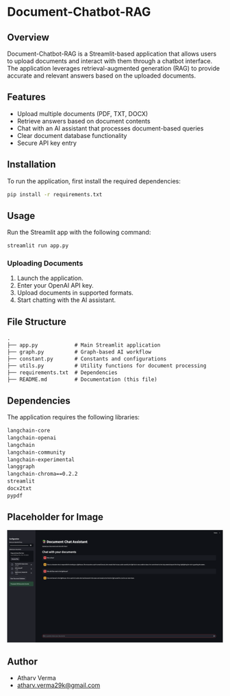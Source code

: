 # Document-Chatbot-RAG

## Overview
Document-Chatbot-RAG is a Streamlit-based application that allows users to upload documents and interact with them through a chatbot interface. The application leverages retrieval-augmented generation (RAG) to provide accurate and relevant answers based on the uploaded documents.

## Features
- Upload multiple documents (PDF, TXT, DOCX)
- Retrieve answers based on document contents
- Chat with an AI assistant that processes document-based queries
- Clear document database functionality
- Secure API key entry

## Installation
To run the application, first install the required dependencies:

```sh
pip install -r requirements.txt
```

## Usage
Run the Streamlit app with the following command:

```sh
streamlit run app.py
```

### Uploading Documents
1. Launch the application.
2. Enter your OpenAI API key.
3. Upload documents in supported formats.
4. Start chatting with the AI assistant.

## File Structure
```
.
├── app.py            # Main Streamlit application
├── graph.py          # Graph-based AI workflow
├── constant.py       # Constants and configurations
├── utils.py          # Utility functions for document processing
├── requirements.txt  # Dependencies
├── README.md         # Documentation (this file)
```

## Dependencies
The application requires the following libraries:

```txt
langchain-core
langchain-openai
langchain
langchain-community
langchain-experimental
langgraph
langchain-chroma==0.2.2
streamlit
docx2txt
pypdf
```

## Placeholder for Image
![Application Screenshot](screenshot.png)


## Author
- Atharv Verma
- atharv.verma29k@gmail.com


